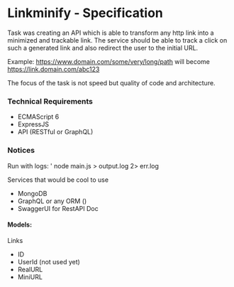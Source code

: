 # Linkminify - Specification

Task was creating an API which is able to transform any http link into a minimized and trackable link. 
The service should be able to track a click on such a generated link and also redirect the user to the initial URL.

Example: https://www.domain.com/some/very/long/path will become https://link.domain.com/abc123

The focus of the task is not speed but quality of code and architecture. 

### Technical Requirements

- ECMAScript 6
- ExpressJS
- API (RESTful or GraphQL)

### Notices

Run with logs:
' node main.js > output.log 2> err.log

Services that would be cool to use

- MongoDB
- GraphQL or any ORM ()
- SwaggerUI for RestAPI Doc

#### Models:

Links
- ID
- UserId (not used yet)
- RealURL
- MiniURL
